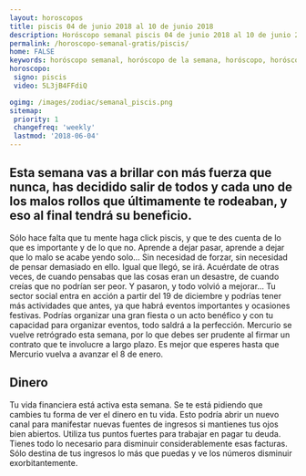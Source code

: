 ```yaml
---
layout: horoscopos
title: piscis 04 de junio 2018 al 10 de junio 2018 
description: Horóscopo semanal piscis 04 de junio 2018 al 10 de junio 2018. Esta semana vas a brillar con más fuerza que nunca, has decidido salir de todos y cada uno de los malos rollos que últimamente te rodeaban, y eso al final tendrá su beneficio.
permalink: /horoscopo-semanal-gratis/piscis/
home: FALSE
keywords: horóscopo semanal, horóscopo de la semana, horóscopo, horóscopo gratis,horóscopos, horóscopo esperanza gracia, horoscopos piscis la semana, horóscopos gratis, Tarot, Astrologia, Zodíaco, piscis, horoscopo gratis, semanal
horoscopo:
 signo: piscis
 video: 5L3jB4FFdiQ

ogimg: /images/zodiac/semanal_piscis.png
sitemap:
 priority: 1
 changefreq: 'weekly'
 lastmod: '2018-06-04'
---
```




## Esta semana vas a brillar con más fuerza que nunca, has decidido salir de todos y cada uno de los malos rollos que últimamente te rodeaban, y eso al final tendrá su beneficio.

Sólo hace falta que tu mente haga click piscis, y que te des cuenta de lo que es importante y de lo que no. Aprende a dejar pasar, aprende a dejar que lo malo se acabe yendo solo… Sin necesidad de forzar, sin necesidad de pensar demasiado en ello. Igual que llegó, se irá. Acuérdate de otras veces, de cuando pensabas que las cosas eran un desastre, de cuando creías que no podrían ser peor. Y pasaron, y todo volvió a mejorar…
Tu sector social entra en acción a partir del 19 de diciembre y podrías tener más actividades que antes, ya que habrá eventos importantes y ocasiones festivas. Podrías organizar una gran fiesta o un acto benéfico y con tu capacidad para organizar eventos, todo saldrá a la perfección. Mercurio se vuelve retrógrado esta semana, por lo que debes ser prudente al firmar un contrato que te involucre a largo plazo. Es mejor que esperes hasta que Mercurio vuelva a avanzar el 8 de enero.

## Dinero

Tu vida financiera está activa esta semana. Se te está pidiendo que cambies tu forma de ver el dinero en tu vida. Esto podría abrir un nuevo canal para manifestar nuevas fuentes de ingresos si mantienes tus ojos bien abiertos. Utiliza tus puntos fuertes para trabajar en pagar tu deuda. Tienes todo lo necesario para disminuir considerablemente esas facturas. Sólo destina de tus ingresos lo más que puedas y ve los números disminuir exorbitantemente.